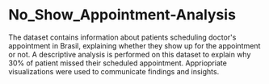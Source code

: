 # No_Show_Appointment-Analysis
The dataset contains information about patients scheduling doctor's appointment in Brasil, explaining whether they show up for the appointment or not.
A descriptive analysis is performed on this dataset to explain why 30% of patient missed their scheduled appointment.
Appriopriate visualizations were used to communicate findings and insights.
